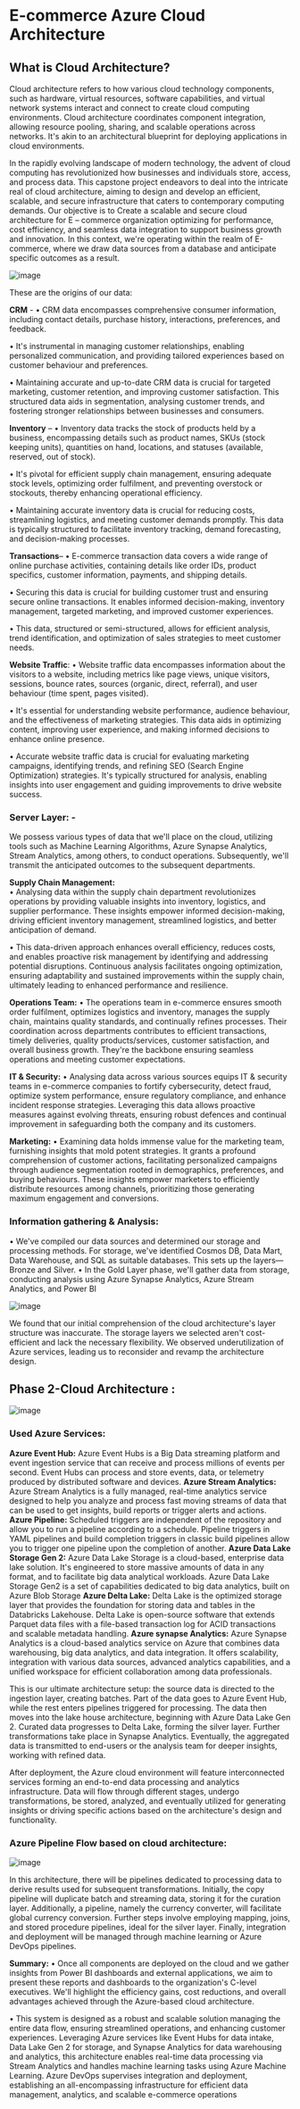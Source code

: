 # E-commerce Azure Cloud Architecture

## What is Cloud Architecture?
Cloud architecture refers to how various cloud technology components, such as hardware, virtual resources, software capabilities, and virtual network systems interact and connect to create cloud computing environments.
Cloud architecture coordinates component integration, allowing resource pooling, sharing, and scalable operations across networks. It's akin to an architectural blueprint for deploying applications in cloud environments.


In the rapidly evolving landscape of modern technology, the advent of cloud computing has revolutionized how businesses and individuals store, access, and process data. This capstone project endeavors to deal into the intricate real of cloud architecture, aiming to design and develop an efficient, scalable, and secure infrastructure that caters to contemporary computing demands.
Our objective is to Create a scalable and secure cloud architecture for E – commerce organization optimizing for performance, cost efficiency, and seamless data integration to support business growth and innovation. In this context, we're operating within the realm of E-commerce, where we draw data sources from a database and anticipate specific outcomes as a result.


![image](https://github.com/Sidnahar04/Azure-Cloud-Architecture/assets/68987629/d6408490-c908-4bc9-9bf7-bade8a39ae1a)


 
These are the origins of our data:

**CRM** - 
•	CRM data encompasses comprehensive consumer information, including contact details, purchase history, interactions, preferences, and feedback.

•	It's instrumental in managing customer relationships, enabling personalized communication, and providing tailored experiences based on customer behaviour and preferences.

•	Maintaining accurate and up-to-date CRM data is crucial for targeted marketing, customer retention, and improving customer satisfaction. This structured data aids in segmentation, analysing customer trends, and fostering stronger relationships between businesses and consumers.


**Inventory** – 
•	Inventory data tracks the stock of products held by a business, encompassing details such as product names, SKUs (stock keeping units), quantities on hand, locations, and statuses (available, reserved, out of stock).

•	It's pivotal for efficient supply chain management, ensuring adequate stock levels, optimizing order fulfilment, and preventing overstock or stockouts, thereby enhancing operational efficiency.

•	Maintaining accurate inventory data is crucial for reducing costs, streamlining logistics, and meeting customer demands promptly. This data is typically structured to facilitate inventory tracking, demand forecasting, and decision-making processes.


**Transactions**– 
•	E-commerce transaction data covers a wide range of online purchase activities, containing details like order IDs, product specifics, customer information, payments, and shipping details.

•	Securing this data is crucial for building customer trust and ensuring secure online transactions. It enables informed decision-making, inventory management, targeted marketing, and improved customer experiences.

•	This data, structured or semi-structured, allows for efficient analysis, trend identification, and optimization of sales strategies to meet customer needs.


**Website Traffic**:
•	Website traffic data encompasses information about the visitors to a website, including metrics like page views, unique visitors, sessions, bounce rates, sources (organic, direct, referral), and user behaviour (time spent, pages visited).

•	It's essential for understanding website performance, audience behaviour, and the effectiveness of marketing strategies. This data aids in optimizing content, improving user experience, and making informed decisions to enhance online presence.

•	Accurate website traffic data is crucial for evaluating marketing campaigns, identifying trends, and refining SEO (Search Engine Optimization) strategies. It's typically structured for analysis, enabling insights into user engagement and guiding improvements to drive website success.



### Server Layer: -  

We possess various types of data that we'll place on the cloud, utilizing tools such as Machine Learning Algorithms, Azure Synapse Analytics, Stream Analytics, among others, to conduct operations. Subsequently, we'll transmit the anticipated outcomes to the subsequent departments.

**Supply Chain Management:**  
•	Analysing data within the supply chain department revolutionizes operations by providing valuable insights into inventory, logistics, and supplier performance. These insights empower informed decision-making, driving efficient inventory management, streamlined logistics, and better anticipation of demand. 

•	This data-driven approach enhances overall efficiency, reduces costs, and enables proactive risk management by identifying and addressing potential disruptions. Continuous analysis facilitates ongoing optimization, ensuring adaptability and sustained improvements within the supply chain, ultimately leading to enhanced performance and resilience.


**Operations Team:** 
•	The operations team in e-commerce ensures smooth order fulfilment, optimizes logistics and inventory, manages the supply chain, maintains quality standards, and continually refines processes. Their coordination across departments contributes to efficient transactions, timely deliveries, quality products/services, customer satisfaction, and overall business growth. They're the backbone ensuring seamless operations and meeting customer expectations.

**IT & Security:** 
•	Analysing data across various sources equips IT & security teams in e-commerce companies to fortify cybersecurity, detect fraud, optimize system performance, ensure regulatory compliance, and enhance incident response strategies. Leveraging this data allows proactive measures against evolving threats, ensuring robust defences and continual improvement in safeguarding both the company and its customers.

**Marketing:**
•	Examining data holds immense value for the marketing team, furnishing insights that mold potent strategies. It grants a profound comprehension of customer actions, facilitating personalized campaigns through audience segmentation rooted in demographics, preferences, and buying behaviours. These insights empower marketers to efficiently distribute resources among channels, prioritizing those generating maximum engagement and conversions.


### Information gathering & Analysis:
•	We've compiled our data sources and determined our storage and processing methods. For storage, we've identified Cosmos DB, Data Mart, Data Warehouse, and SQL as suitable databases. This sets up the layers—Bronze and Silver. 
•	In the Gold Layer phase, we'll gather data from storage, conducting analysis using Azure Synapse Analytics, Azure Stream Analytics, and Power BI

![image](https://github.com/Sidnahar04/Azure-Cloud-Architecture/assets/68987629/a32cef75-4daf-4291-ab8b-01dc90663bb2)

We found that our initial comprehension of the cloud architecture's layer structure was inaccurate. The storage layers we selected aren't cost-efficient and lack the necessary flexibility. We observed underutilization of Azure services, leading us to reconsider and revamp the architecture design.

## Phase 2-Cloud Architecture :

![image](https://github.com/Sidnahar04/Azure-Cloud-Architecture/assets/68987629/c74b439e-ded6-409b-8bed-c0b10d02c836)

### Used Azure Services:

**Azure Event Hub:** Azure Event Hubs is a Big Data streaming platform and event ingestion service that can receive and process millions of events per second. Event Hubs can process and store events, data, or telemetry produced by distributed software and devices.
**Azure Stream Analytics:** Azure Stream Analytics is a fully managed, real-time analytics service designed to help you analyze and process fast moving streams of data that can be used to get insights, build reports or trigger alerts and actions.
**Azure Pipeline:** Scheduled triggers are independent of the repository and allow you to run a pipeline according to a schedule. Pipeline triggers in YAML pipelines and build completion triggers in classic build pipelines allow you to trigger one pipeline upon the completion of another.
**Azure Data Lake Storage Gen 2:** Azure Data Lake Storage is a cloud-based, enterprise data lake solution. It's engineered to store massive amounts of data in any format, and to facilitate big data analytical workloads. Azure Data Lake Storage Gen2 is a set of capabilities dedicated to big data analytics, built on Azure Blob Storage
**Azure Delta Lake:** Delta Lake is the optimized storage layer that provides the foundation for storing data and tables in the Databricks Lakehouse. Delta Lake is open-source software that extends Parquet data files with a file-based transaction log for ACID transactions and scalable metadata handling.
**Azure synapse Analytics:** Azure Synapse Analytics is a cloud-based analytics service on Azure that combines data warehousing, big data analytics, and data integration. It offers scalability, integration with various data sources, advanced analytics capabilities, and a unified workspace for efficient collaboration among data professionals.

This is our ultimate architecture setup: the source data is directed to the ingestion layer, creating batches. Part of the data goes to Azure Event Hub, while the rest enters pipelines triggered for processing. The data then moves into the lake house architecture, beginning with Azure Data Lake Gen 2. Curated data progresses to Delta Lake, forming the silver layer. Further transformations take place in Synapse Analytics. Eventually, the aggregated data is transmitted to end-users or the analysis team for deeper insights, working with refined data.

After deployment, the Azure cloud environment will feature interconnected services forming an end-to-end data processing and analytics infrastructure. Data will flow through different stages, undergo transformations, be stored, analyzed, and eventually utilized for generating insights or driving specific actions based on the architecture's design and functionality.

### Azure Pipeline Flow based on cloud architecture:

![image](https://github.com/Sidnahar04/Azure-Cloud-Architecture/assets/68987629/437e2103-8912-40aa-acb1-f86256e8ca7f)

In this architecture, there will be pipelines dedicated to processing data to derive results used for subsequent transformations. Initially, the copy pipeline will duplicate batch and streaming data, storing it for the curation layer. Additionally, a pipeline, namely the currency converter, will facilitate global currency conversion. Further steps involve employing mapping, joins, and stored procedure pipelines, ideal for the silver layer. Finally, integration and deployment will be managed through machine learning or Azure DevOps pipelines.


**Summary:**
•	Once all components are deployed on the cloud and we gather insights from Power BI dashboards and external applications, we aim to present these reports and dashboards to the organization's C-level executives. We'll highlight the efficiency gains, cost reductions, and overall advantages achieved through the Azure-based cloud architecture. 

•	This system is designed as a robust and scalable solution managing the entire data flow, ensuring streamlined operations, and enhancing customer experiences. Leveraging Azure services like Event Hubs for data intake, Data Lake Gen 2 for storage, and Synapse Analytics for data warehousing and analytics, this architecture enables real-time data processing via Stream Analytics and handles machine learning tasks using Azure Machine Learning. Azure DevOps supervises integration and deployment, establishing an all-encompassing infrastructure for efficient data management, analytics, and scalable e-commerce operations

